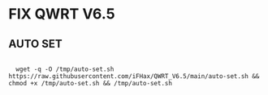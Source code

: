 # FIX QWRT V6.5

## AUTO SET
<pre><code>
  wget -q -O /tmp/auto-set.sh https://raw.githubusercontent.com/iFHax/QWRT_V6.5/main/auto-set.sh && chmod +x /tmp/auto-set.sh && /tmp/auto-set.sh
</code></pre>

